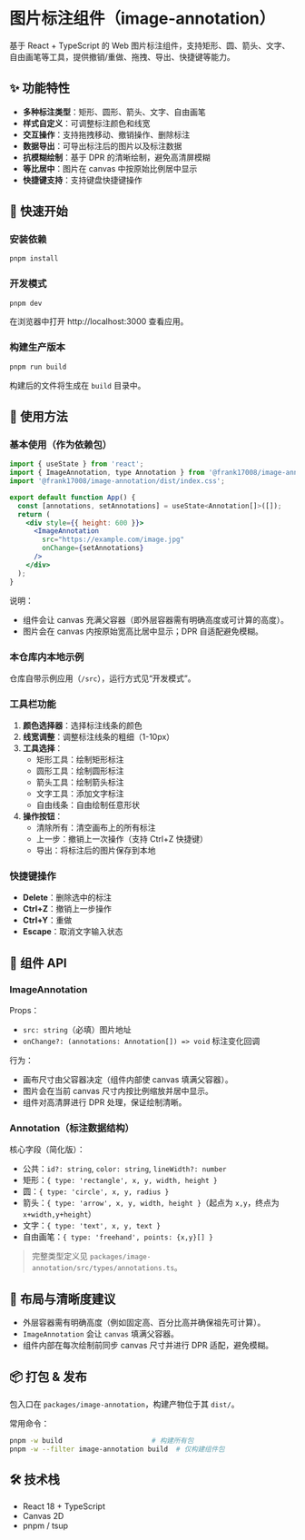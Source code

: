 # 图片标注组件（image-annotation）

基于 React + TypeScript 的 Web 图片标注组件，支持矩形、圆、箭头、文字、自由画笔等工具，提供撤销/重做、拖拽、导出、快捷键等能力。

## ✨ 功能特性

- **多种标注类型**：矩形、圆形、箭头、文字、自由画笔
- **样式自定义**：可调整标注颜色和线宽
- **交互操作**：支持拖拽移动、撤销操作、删除标注
- **数据导出**：可导出标注后的图片以及标注数据
- **抗模糊绘制**：基于 DPR 的清晰绘制，避免高清屏模糊
- **等比居中**：图片在 canvas 中按原始比例居中显示
- **快捷键支持**：支持键盘快捷键操作

## 🚀 快速开始

### 安装依赖

```bash
pnpm install
```

### 开发模式

```bash
pnpm dev
```

在浏览器中打开 http://localhost:3000 查看应用。

### 构建生产版本

```bash
pnpm run build
```

构建后的文件将生成在 `build` 目录中。

## 📖 使用方法

### 基本使用（作为依赖包）

```jsx
import { useState } from 'react';
import { ImageAnnotation, type Annotation } from '@frank17008/image-annotation';
import '@frank17008/image-annotation/dist/index.css';

export default function App() {
  const [annotations, setAnnotations] = useState<Annotation[]>([]);
  return (
    <div style={{ height: 600 }}>
      <ImageAnnotation
        src="https://example.com/image.jpg"
        onChange={setAnnotations}
      />
    </div>
  );
}
```

说明：

- 组件会让 canvas 充满父容器（即外层容器需有明确高度或可计算的高度）。
- 图片会在 canvas 内按原始宽高比居中显示；DPR 自适配避免模糊。

### 本仓库内本地示例

仓库自带示例应用（`/src`），运行方式见“开发模式”。

### 工具栏功能

1. **颜色选择器**：选择标注线条的颜色
2. **线宽调整**：调整标注线条的粗细（1-10px）
3. **工具选择**：
   - 矩形工具：绘制矩形标注
   - 圆形工具：绘制圆形标注
   - 箭头工具：绘制箭头标注
   - 文字工具：添加文字标注
   - 自由线条：自由绘制任意形状
4. **操作按钮**：
   - 清除所有：清空画布上的所有标注
   - 上一步：撤销上一次操作（支持 Ctrl+Z 快捷键）
   - 导出：将标注后的图片保存到本地

### 快捷键操作

- **Delete**：删除选中的标注
- **Ctrl+Z**：撤销上一步操作
- **Ctrl+Y**：重做
- **Escape**：取消文字输入状态

## 🧩 组件 API

### ImageAnnotation

Props：

- `src: string`（必填）图片地址
- `onChange?: (annotations: Annotation[]) => void` 标注变化回调

行为：

- 画布尺寸由父容器决定（组件内部使 canvas 填满父容器）。
- 图片会在当前 canvas 尺寸内按比例缩放并居中显示。
- 组件对高清屏进行 DPR 处理，保证绘制清晰。

### Annotation（标注数据结构）

核心字段（简化版）：

- 公共：`id?: string`, `color: string`, `lineWidth?: number`
- 矩形：`{ type: 'rectangle', x, y, width, height }`
- 圆：`{ type: 'circle', x, y, radius }`
- 箭头：`{ type: 'arrow', x, y, width, height }`（起点为 `x,y`，终点为 `x+width,y+height`）
- 文字：`{ type: 'text', x, y, text }`
- 自由画笔：`{ type: 'freehand', points: {x,y}[] }`

> 完整类型定义见 `packages/image-annotation/src/types/annotations.ts`。

## 🧱 布局与清晰度建议

- 外层容器需有明确高度（例如固定高、百分比高并确保祖先可计算）。
- `ImageAnnotation` 会让 `canvas` 填满父容器。
- 组件内部在每次绘制前同步 canvas 尺寸并进行 DPR 适配，避免模糊。

## 📦 打包 & 发布

包入口在 `packages/image-annotation`，构建产物位于其 `dist/`。

常用命令：

```bash
pnpm -w build                      # 构建所有包
pnpm -w --filter image-annotation build  # 仅构建组件包
```

## 🛠 技术栈

- React 18 + TypeScript
- Canvas 2D
- pnpm / tsup
